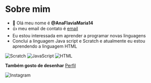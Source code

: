 # Sobre mim

- 👋 Olá meu nome é **@AnaFlaviaMaria14**
- :+1: meu email de contato é [email](wagner.ana@escola.pr.gov.br)
- Eu estou interessada em aprender a programar novas linguagens
- Conclui a linguagem Java script e Scratch e atualmente eu estou aprendendo a linguagem HTML

![Scratch](https://img.shields.io/badge/Scratch-4D97FF?style=for-the-badge&logo=Scratch&logoColor=white) ![JavaScript](https://img.shields.io/badge/JavaScript-323330?style=for-the-badge&logo=javascript&logoColor=F7DF1E) ![HTML](https://img.shields.io/badge/HTML5-E34F26?style=for-the-badge&logo=html5&logoColor=white)
 
 **Também gosto de desenhar** [Perfil](https://www.instagram.com/anaflaviamariasanto/)
 
 ![Instagram](https://img.shields.io/badge/Instagram-E4405F?style=for-the-badge&logo=instagram&logoColor=white)
<!---
AnaFlaviaMaria14/AnaFlaviaMaria14 is a ✨ special ✨ repository because its `README.md` (this file) appears on your GitHub profile.
You can click the Preview link to take a look at your changes.
--->
